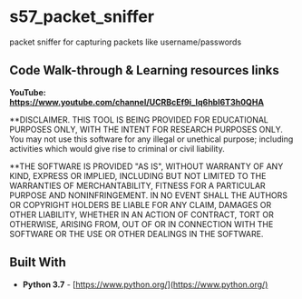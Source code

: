 # s57_packet_sniffer
packet sniffer for capturing packets like username/passwords

## Code Walk-through & Learning resources links
**YouTube: https://www.youtube.com/channel/UCRBcEf9i_Iq6hbl6T3h0QHA**

**DISCLAIMER. THIS TOOL IS BEING PROVIDED FOR EDUCATIONAL PURPOSES ONLY, WITH THE INTENT FOR RESEARCH PURPOSES ONLY. You may not use this software for any illegal or unethical purpose; including activities which would give rise to criminal or civil liability.

**THE SOFTWARE IS PROVIDED "AS IS", WITHOUT WARRANTY OF ANY KIND, EXPRESS OR
IMPLIED, INCLUDING BUT NOT LIMITED TO THE WARRANTIES OF MERCHANTABILITY,
FITNESS FOR A PARTICULAR PURPOSE AND NONINFRINGEMENT. IN NO EVENT SHALL THE
AUTHORS OR COPYRIGHT HOLDERS BE LIABLE FOR ANY CLAIM, DAMAGES OR OTHER
LIABILITY, WHETHER IN AN ACTION OF CONTRACT, TORT OR OTHERWISE, ARISING FROM,
OUT OF OR IN CONNECTION WITH THE SOFTWARE OR THE USE OR OTHER DEALINGS IN THE
SOFTWARE.


## Built With

* **Python 3.7** - [https://www.python.org/](https://www.python.org/)


